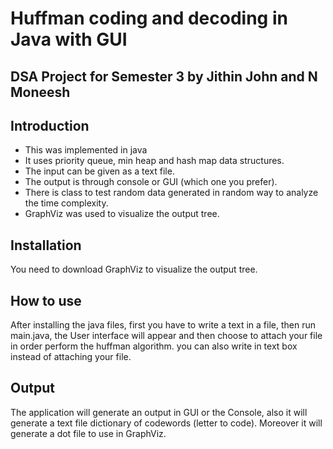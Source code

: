 # Huffman coding and decoding in Java with GUI
## DSA Project for Semester 3 by Jithin John and N Moneesh


## Introduction

- This was implemented in java
- It uses priority queue, min heap and hash map data structures.
- The input can be given as a text file.
- The output is through console or GUI (which one you prefer).
- There is class to test random data generated in random way to analyze the time complexity.
- GraphViz was used to visualize the output tree.

## Installation

You need to download GraphViz to visualize the output tree.


## How to use

After installing the java files, first you have to write a text in a file, then run main.java, 
the User interface will appear and then choose to attach your file in order perform the huffman algorithm. 
you can also write in text box instead of attaching your file.

## Output
The application will generate an output in GUI or the Console, also it will generate a text file dictionary of codewords (letter to code).
Moreover it will generate a dot file to use in GraphViz.
